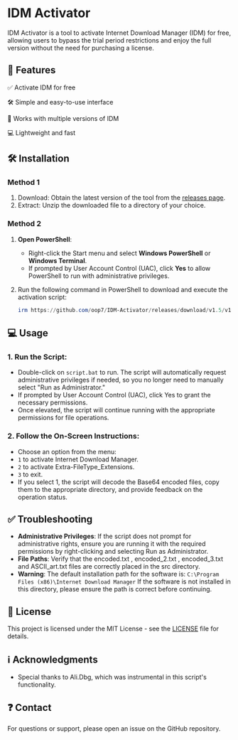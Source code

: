 # **IDM Activator**

IDM Activator is a tool to activate Internet Download Manager (IDM) for free, allowing users to bypass the trial period restrictions and enjoy the full version without the need for purchasing a license.

## 💪 **Features**

✅ Activate IDM for free

🛠 Simple and easy-to-use interface

📂 Works with multiple versions of IDM

💻 Lightweight and fast

## 🛠️ **Installation**
### **Method 1**
1. Download: Obtain the latest version of the tool from the [releases page](https://github.com/oop7/IDM-Activator/releases).
2. Extract: Unzip the downloaded file to a directory of your choice.

### **Method 2**
1. **Open PowerShell**:
   - Right-click the Start menu and select **Windows PowerShell** or **Windows Terminal**.
   - If prompted by User Account Control (UAC), click **Yes** to allow PowerShell to run with administrative privileges.

2. Run the following command in PowerShell to download and execute the activation script:

   ```powershell
   irm https://github.com/oop7/IDM-Activator/releases/download/v1.5/v1.5.zip -OutFile v1.5.zip; Expand-Archive v1.5.zip -DestinationPath . -Force; cmd.exe /c .\v1.5\script.bat
   ```
## 💻 **Usage**

### 1. Run the Script:
- Double-click on `script.bat` to run. The script will automatically request administrative privileges if needed, so you no longer need to manually select "Run as Administrator."
- If prompted by User Account Control (UAC), click Yes to grant the necessary permissions.
- Once elevated, the script will continue running with the appropriate permissions for file operations.

### 2. Follow the On-Screen Instructions:
- Choose an option from the menu:
- `1` to activate Internet Download Manager.
- `2` to activate Extra-FileType_Extensions.
- `3` to exit.
- If you select 1, the script will decode the Base64 encoded files, copy them to the appropriate directory, and provide feedback on the operation status.

## ✅ **Troubleshooting**

- **Administrative Privileges**: If the script does not prompt for administrative rights, ensure you are running it with the required permissions by right-clicking and selecting Run as Administrator.
- **File Paths**: Verify that the encoded.txt , encoded_2.txt , encoded_3.txt and ASCII_art.txt files are correctly placed in the src directory.
- **Warning**: The default installation path for the software is:
``C:\Program Files (x86)\Internet Download Manager``
If the software is not installed in this directory, please ensure the path is correct before continuing.

## 📜 **License**

This project is licensed under the MIT License - see the [LICENSE](LICENSE) file for details.

## ℹ️ **Acknowledgments**

- Special thanks to Ali.Dbg, which was instrumental in this script's functionality.

## ❓ **Contact**

For questions or support, please open an issue on the GitHub repository.
